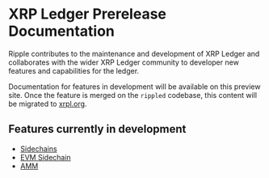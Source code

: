 # XRP Ledger Prerelease Documentation

Ripple contributes to the maintenance and development of XRP Ledger and collaborates with the wider XRP Ledger community to developer new features and capabilities for the ledger.

Documentation for features in development will be available on this preview site. Once the feature is merged on the `rippled` codebase, this content will be migrated to [xrpl.org](https://xrpl.org). 

## Features currently in development

  - [Sidechains](docs/xls-38d-cross-chain-bridge/cross-chain-bridges.md)
  - [EVM Sidechain](docs/evm-sidechain/intro-to-evm-sidechain.md)
  - [AMM](docs/xls-30d-amm/intro.md)
